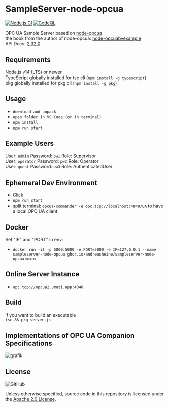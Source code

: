 # SampleServer-node-opcua

[![Node.js CI](https://github.com/AndreasHeine/SampleServer-node-opcua/actions/workflows/node.js.yml/badge.svg)](https://github.com/AndreasHeine/SampleServer-node-opcua/actions/workflows/node.js.yml)
[![CodeQL](https://github.com/AndreasHeine/SampleServer-node-opcua/actions/workflows/codeql-analysis.yml/badge.svg)](https://github.com/AndreasHeine/SampleServer-node-opcua/actions/workflows/codeql-analysis.yml)  

OPC UA Sample Server based on [node-opcua](https://github.com/node-opcua/node-opcua)  
the book from the author of node-opcua: [node-opcuabyexample](https://leanpub.com/node-opcuabyexample)  
API Docs: [2.32.0](https://node-opcua.github.io/api_doc/2.32.0/index.html)  
  
## Requirements

Node.js v14 (LTS) or newer  
TypeScript globally installed for tsc cli (`npm install -g typescript`)  
pkg globally installed for pkg cli (`npm install -g pkg`)  
  
## Usage

- `download and unpack`  
- `open folder in VS Code (or in terminal)`  
- `npm install`  
- `npm run start`

## Example Users

User: `admin` Password: `pw1` Role: Supervisor  
User: `operator` Password: `pw2` Role: Operator  
User: `guest` Password: `pw3` Role: AuthenticatedUser  

## Ephemeral Dev Environment

- [Click](https://gitpod.io/#https://github.com/AndreasHeine/SampleServer-node-opcua)
- `npm run start`
- split terminal: `opcua-commander -e opc.tcp://localhost:4840/UA` to have a local OPC UA client
  
## Docker  

Set "IP" and "PORT" in env:

- `docker run -it -p 5000:5000 -e PORT=5000 -e IP=127.0.0.1 --name sampleserver-node-opcua ghcr.io/andreasheine/sampleserver-node-opcua:main`  
  
## Online Server Instance  

- `opc.tcp://opcua2.umati.app:4840`  

## Build

if you want to build an executable  
`tsc && pkg server.js`
  
## Implementations of OPC UA Companion Specifications
  
![grafik](https://user-images.githubusercontent.com/56362817/131531865-bb006b44-cdea-4582-9ffd-dcba816caee7.png)
  
## License

![GitHub](https://img.shields.io/github/license/AndreasHeine/SampleServer-node-opcua)

Unless otherwise specified, source code in this repository is licensed under the [Apache 2.0 License](LICENSE).

